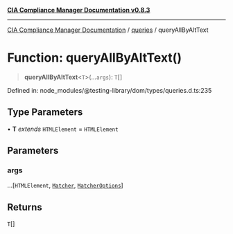[**CIA Compliance Manager Documentation v0.8.3**](../../../README.md)

***

[CIA Compliance Manager Documentation](../../../globals.md) / [queries](../README.md) / queryAllByAltText

# Function: queryAllByAltText()

> **queryAllByAltText**\<`T`\>(...`args`): `T`[]

Defined in: node\_modules/@testing-library/dom/types/queries.d.ts:235

## Type Parameters

• **T** *extends* `HTMLElement` = `HTMLElement`

## Parameters

### args

...\[`HTMLElement`, [`Matcher`](../../../type-aliases/Matcher.md), [`MatcherOptions`](../../../interfaces/MatcherOptions.md)\]

## Returns

`T`[]
